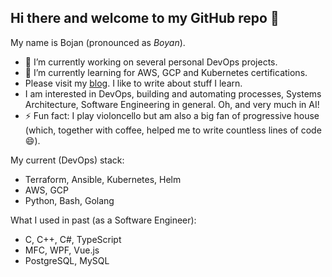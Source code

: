 ## Hi there and welcome to my GitHub repo 👋

<!--
**BojanKomazec/BojanKomazec** is a ✨ _special_ ✨ repository because its `README.md` (this file) appears on your GitHub profile.
- 👯 I’m looking to collaborate on 
- 🤔 I’m looking for help with ...
- 💬 Ask me about anything related to DevOps or software engineering.
- 📫 How to reach me: 
- 😄 Pronouns: ...
- ⚡ Fun fact: ...
-->

My name is Bojan (pronounced as _Boyan_).

- 🔭 I’m currently working on several personal DevOps projects. 
- 🌱 I’m currently learning for AWS, GCP and Kubernetes certifications.
- Please visit my [blog](https://www.bojankomazec.com). I like to write about stuff I learn.
- I am interested in DevOps, building and automating processes, Systems Architecture, Software Engineering in general. Oh, and very much in AI!
- ⚡ Fun fact: I play violoncello but am also a big fan of progressive house (which, together with coffee, helped me to write countless lines of code 😄). 
 
My current (DevOps) stack:
- Terraform, Ansible, Kubernetes, Helm
- AWS, GCP
- Python, Bash, Golang

What I used in past (as a Software Engineer):
- C, C++, C#, TypeScript
- MFC, WPF, Vue.js
- PostgreSQL, MySQL
